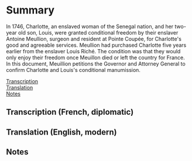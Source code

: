 # Summary   
In 1746, Charlotte, an enslaved woman of the Senegal nation, and her two-year old son, Louis, were granted conditional freedom by their enslaver Antoine Meullion, surgeon and resident at Pointe Coupée, for Charlotte's good and agreeable services. Meullion had purchased Charlotte five years earlier from the enslaver Louis Riché. The condition was that they would only enjoy their freedom once Meuillon died or left the country for France. In this document, Meuillion petitions the Governor and Attorney General to confirm Charlotte and Louis's conditional manumission.
   
[Transcription](#transcription-(French,-diplomatic))  
[Translation](#translation-(English,-modern))  
[Notes](#notes)  
   
## Transcription (French, diplomatic)  
## Translation (English, modern)
## Notes
